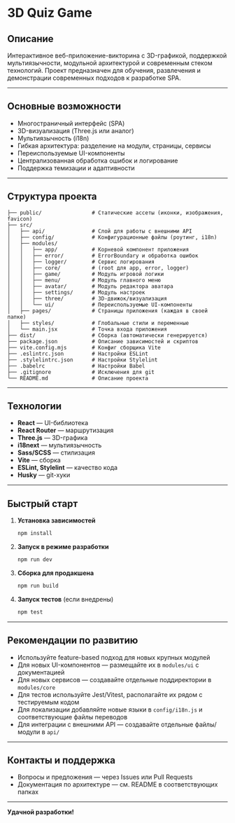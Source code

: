 # 3D Quiz Game

## Описание

Интерактивное веб-приложение-викторина с 3D-графикой, поддержкой мультиязычности, модульной архитектурой и современным стеком технологий. Проект предназначен для обучения, развлечения и демонстрации современных подходов к разработке SPA.

---

## Основные возможности
- Многостраничный интерфейс (SPA)
- 3D-визуализация (Three.js или аналог)
- Мультиязычность (i18n)
- Гибкая архитектура: разделение на модули, страницы, сервисы
- Переиспользуемые UI-компоненты
- Централизованная обработка ошибок и логирование
- Поддержка темизации и адаптивности

---

## Структура проекта

```
├── public/                # Статические ассеты (иконки, изображения, favicon)
├── src/
│   ├── api/               # Слой для работы с внешними API
│   ├── config/            # Конфигурационные файлы (роутинг, i18n)
│   ├── modules/
│   │   ├── app/           # Корневой компонент приложения
│   │   ├── error/         # ErrorBoundary и обработка ошибок
│   │   ├── logger/        # Сервис логирования
│   │   ├── core/          # (root для app, error, logger)
│   │   ├── game/          # Модуль игровой логики
│   │   ├── menu/          # Модуль главного меню
│   │   ├── avatar/        # Модуль редактора аватара
│   │   ├── settings/      # Модуль настроек
│   │   ├── three/         # 3D-движок/визуализация
│   │   └── ui/            # Переиспользуемые UI-компоненты
│   ├── pages/             # Страницы приложения (каждая в своей папке)
│   ├── styles/            # Глобальные стили и переменные
│   └── main.jsx           # Точка входа приложения
├── dist/                  # Сборка (автоматически генерируется)
├── package.json           # Описание зависимостей и скриптов
├── vite.config.mjs        # Конфиг сборщика Vite
├── .eslintrc.json         # Настройки ESLint
├── .stylelintrc.json      # Настройки Stylelint
├── .babelrc               # Настройки Babel
├── .gitignore             # Исключения для git
└── README.md              # Описание проекта
```

---

## Технологии
- **React** — UI-библиотека
- **React Router** — маршрутизация
- **Three.js** — 3D-графика
- **i18next** — мультиязычность
- **Sass/SCSS** — стилизация
- **Vite** — сборка
- **ESLint, Stylelint** — качество кода
- **Husky** — git-хуки

---

## Быстрый старт

1. **Установка зависимостей**
   ```bash
   npm install
   ```
2. **Запуск в режиме разработки**
   ```bash
   npm run dev
   ```
3. **Сборка для продакшена**
   ```bash
   npm run build
   ```
4. **Запуск тестов** (если внедрены)
   ```bash
   npm test
   ```

---

## Рекомендации по развитию
- Используйте feature-based подход для новых крупных модулей
- Для новых UI-компонентов — размещайте их в `modules/ui` с документацией
- Для новых сервисов — создавайте отдельные поддиректории в `modules/core`
- Для тестов используйте Jest/Vitest, располагайте их рядом с тестируемым кодом
- Для локализации добавляйте новые языки в `config/i18n.js` и соответствующие файлы переводов
- Для интеграции с внешними API — создавайте отдельные файлы/модули в `api/`

---

## Контакты и поддержка
- Вопросы и предложения — через Issues или Pull Requests
- Документация по архитектуре — см. README в соответствующих папках

---

**Удачной разработки!** 